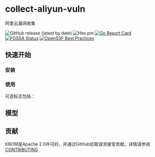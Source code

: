 # collect-aliyun-vuln
阿里云漏洞收集

![GitHub release (latest by date)](https://img.shields.io/github/v/release/y4ney/collect-aliyun-vuln)
![Hex.pm](https://img.shields.io/hexpm/l/apa)
[![Go Report Card](https://goreportcard.com/badge/github.com/y4ney/collect-aliyun-vuln)](https://goreportcard.com/report/github.com/y4ney/collect-aliyun-vuln)
[![FOSSA Status](https://app.fossa.com/api/projects/custom%2B37386%2Fgithub.com%2Fksoclabs%2Fkbom.svg?type=shield)](https://app.fossa.com/projects/custom%2B37386%2Fgithub.com%2Fksoclabs%2Fkbom?ref=badge_shield)
[![OpenSSF Best Practices](https://bestpractices.coreinfrastructure.org/projects/7273/badge)](https://bestpractices.coreinfrastructure.org/projects/7273)


## 快速开始

### 安装


### 使用



可选标志包括：



## 模型


## 贡献

KBOM是Apache 2.0许可的，并通过GitHub拉取请求接受贡献。详情请参阅[CONTRIBUTING](CONTRIBUTING.md)
